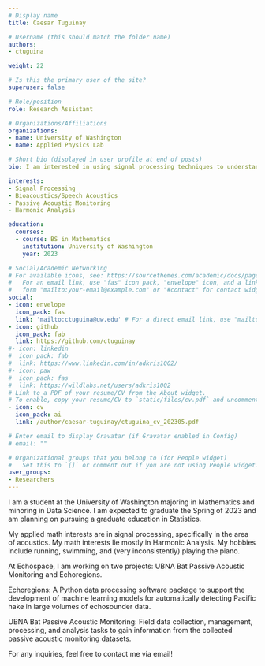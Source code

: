```yaml
---
# Display name
title: Caesar Tuguinay

# Username (this should match the folder name)
authors:
- ctuguina

weight: 22

# Is this the primary user of the site?
superuser: false

# Role/position
role: Research Assistant

# Organizations/Affiliations
organizations:
- name: University of Washington
- name: Applied Physics Lab

# Short bio (displayed in user profile at end of posts)
bio: I am interested in using signal processing techniques to understand acoustics!

interests:
- Signal Processing
- Bioacoustics/Speech Acoustics
- Passive Acoustic Monitoring
- Harmonic Analysis

education:
  courses:
  - course: BS in Mathematics
    institution: University of Washington
    year: 2023

# Social/Academic Networking
# For available icons, see: https://sourcethemes.com/academic/docs/page-builder/#icons
#   For an email link, use "fas" icon pack, "envelope" icon, and a link in the
#   form "mailto:your-email@example.com" or "#contact" for contact widget.
social:
- icon: envelope
  icon_pack: fas
  link: 'mailto:ctuguina@uw.edu' # For a direct email link, use "mailto:test@example.org".
- icon: github
  icon_pack: fab
  link: https://github.com/ctuguinay
#- icon: linkedin
#  icon_pack: fab
#  link: https://www.linkedin.com/in/adkris1002/
#- icon: paw
#  icon_pack: fas
#  link: https://wildlabs.net/users/adkris1002
# Link to a PDF of your resume/CV from the About widget.
# To enable, copy your resume/CV to `static/files/cv.pdf` and uncomment the lines below.
- icon: cv
  icon_pack: ai
  link: /author/caesar-tuguinay/ctuguina_cv_202305.pdf

# Enter email to display Gravatar (if Gravatar enabled in Config)
# email: ""

# Organizational groups that you belong to (for People widget)
#   Set this to `[]` or comment out if you are not using People widget.
user_groups:
- Researchers
---
```


I am a student at the University of Washington majoring in Mathematics and minoring in Data Science. I am expected to graduate the Spring of 2023 and am planning on pursuing a graduate education in Statistics.

My applied math interests are in signal processing, specifically in the area of acoustics. My math interests lie mostly in Harmonic Analysis. My hobbies include running, swimming, and (very inconsistently) playing the piano.

At Echospace, I am working on two projects: UBNA Bat Passive Acoustic Monitoring and Echoregions.

Echoregions: A Python data processing software package to support the development of machine learning models for automatically detecting Pacific hake in large volumes of echosounder data.

UBNA Bat Passive Acoustic Monitoring: Field data collection, management, processing, and analysis tasks to gain information from the collected passive acoustic monitoring datasets.

For any inquiries, feel free to contact me via email!